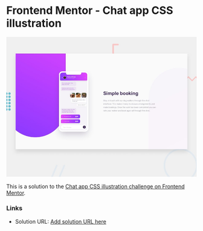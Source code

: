 # Frontend Mentor - Chat app CSS illustration

![Design preview for the Chat app CSS illustration coding challenge](./design/desktop-preview.jpg)

This is a solution to the [Chat app CSS illustration challenge on Frontend Mentor](https://www.frontendmentor.io/challenges/chat-app-css-illustration-O5auMkFqY).

### Links

- Solution URL: [Add solution URL here](https://your-solution-url.com)
